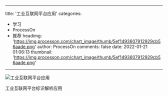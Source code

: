 
---
title: '工业互联网平台应用'
categories: 
 - 学习
 - ProcessOn
 - 推荐
headimg: 'https://img.processon.com/chart_image/thumb/5ef1493607912929cb56aade.png'
author: ProcessOn
comments: false
date: 2022-01-21 01:06:13
thumbnail: 'https://img.processon.com/chart_image/thumb/5ef1493607912929cb56aade.png'
---

<div>   
<img class="thumb" alt="工业互联网平台应用" src="https://img.processon.com/chart_image/thumb/5ef1493607912929cb56aade.png" referrerpolicy="no-referrer">
<p>工业互联网平台标识解析应用</p>  
</div>
            